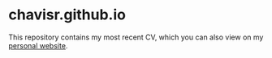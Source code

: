 # chavisr.github.io

This repository contains my most recent CV, which you can also view on my [personal website](https://chavisr.github.io).
